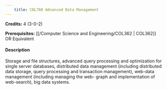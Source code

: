 ```yaml
---
    title: COL760 Advanced Data Management
---
```

**Credits:** 4 (3-0-2)



**Prerequisites:** [[/Computer Science and Engineering/COL362 | COL362]] OR Equivalent

#### Description 
Storage and file structures, advanced query processing and optimization for single server databases, distributed data management (including distributed data storage, query processing and transaction management), web-data management (including managing the web- graph and implementation of web-search), big data systems.